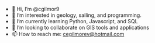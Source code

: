 - 👋 Hi, I’m @cgilmor9
- 👀 I’m interested in geology, sailing, and programming.
- 🌱 I’m currently learning Python, Javascript, and SQL
- 💞️ I’m looking to collaborate on GIS tools and applications
- 📫 How to reach me: cegilmorev@hotmail.com


